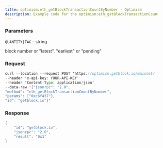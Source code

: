 ```yaml
---
title: optimism:eth_getBlockTransactionCountByNumber - Optimism
description: Example code for the optimism:eth_getBlockTransactionCountByNumber json-rpc method. Сomplete guide on how to use optimism:eth_getBlockTransactionCountByNumber json-rpc in GetBlock.io Web3 documentation.
---
```


### Parameters


`QUANTITY|TAG` - string

block number or "latest", "earliest" or "pending"

### Request

``` java
curl --location --request POST 'https://optimism.getblock.io/mainnet/' 
--header 'x-api-key: YOUR-API-KEY' 
--header 'Content-Type: application/json' 
--data-raw '{"jsonrpc": "2.0",
"method": "eth_getBlockTransactionCountByNumber",
"params": ["0xc6f437"],
"id": "getblock.io"}'
```

###  Response

``` java
{
    "id": "getblock.io",
    "jsonrpc": "2.0",
    "result": "0x1"
}
```


